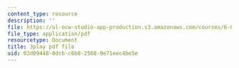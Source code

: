 ```yaml
---
content_type: resource
description: ''
file: https://ol-ocw-studio-app-production.s3.amazonaws.com/courses/6-02-introduction-to-eecs-ii-digital-communication-systems-fall-2012/03d094480dcbc6b825689e71eec4be5e_y02p8znNAKk.pdf
file_type: application/pdf
resourcetype: Document
title: 3play pdf file
uid: 03d09448-0dcb-c6b8-2568-9e71eec4be5e
---
```

